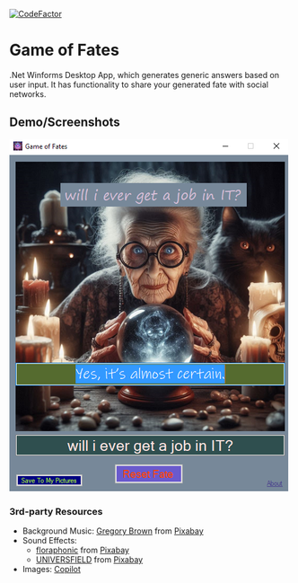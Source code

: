 [![CodeFactor](https://www.codefactor.io/repository/github/krasipeace/game-of-fates/badge)](https://www.codefactor.io/repository/github/krasipeace/game-of-fates)
# Game of Fates

.Net Winforms Desktop App, which generates generic answers based on user input. It has functionality to share your generated fate with social networks.

## Demo/Screenshots

![Screenshot1](Assets/scr1.PNG)

### 3rd-party Resources 

- Background Music: <a href="https://pixabay.com/users/gregoryallenbrown-6307922/?utm_source=link-attribution&utm_medium=referral&utm_campaign=music&utm_content=189391">Gregory Brown</a> from <a href="https://pixabay.com/sound-effects//?utm_source=link-attribution&utm_medium=referral&utm_campaign=music&utm_content=189391">Pixabay</a>
- Sound Effects: 
  - <a href="https://pixabay.com/users/floraphonic-38928062/?utm_source=link-attribution&utm_medium=referral&utm_campaign=music&utm_content=174462">floraphonic</a> from <a href="https://pixabay.com/sound-effects//?utm_source=link-attribution&utm_medium=referral&utm_campaign=music&utm_content=174462">Pixabay</a>
  - <a href="https://pixabay.com/bg/users/universfield-28281460/?utm_source=link-attribution&utm_medium=referral&utm_campaign=music&utm_content=144746">UNIVERSFIELD</a> from <a href="https://pixabay.com/sound-effects//?utm_source=link-attribution&utm_medium=referral&utm_campaign=music&utm_content=144746">Pixabay</a>
- Images: [Copilot](https://copilot.microsoft.com/?form=MT00D9)